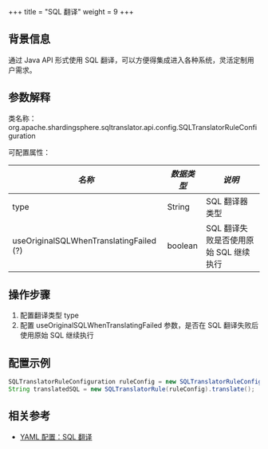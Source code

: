 +++
title = "SQL 翻译"
weight = 9
+++

## 背景信息

通过 Java API 形式使用 SQL 翻译，可以方便得集成进入各种系统，灵活定制用户需求。

## 参数解释

类名称：org.apache.shardingsphere.sqltranslator.api.config.SQLTranslatorRuleConfiguration

可配置属性：

| *名称*                                    | *数据类型*  | *说明*                    |
|-----------------------------------------|---------|-------------------------|
| type                                    | String  | SQL 翻译器类型               |
| useOriginalSQLWhenTranslatingFailed (?) | boolean | SQL 翻译失败是否使用原始 SQL 继续执行 |

## 操作步骤

1. 配置翻译类型 type
2. 配置 useOriginalSQLWhenTranslatingFailed 参数，是否在 SQL 翻译失败后使用原始 SQL 继续执行

## 配置示例

```java
SQLTranslatorRuleConfiguration ruleConfig = new SQLTranslatorRuleConfiguration("Jooq", new Properties(), false);
String translatedSQL = new SQLTranslatorRule(ruleConfig).translate();
```

## 相关参考
- [YAML 配置：SQL 翻译](/cn/user-manual/shardingsphere-jdbc/yaml-config/rules/sql-translator/)
